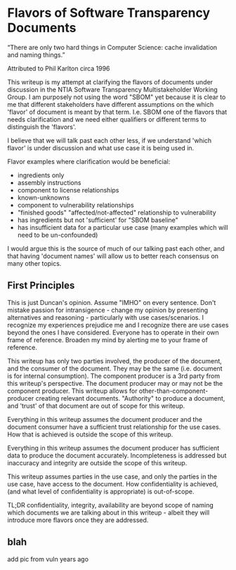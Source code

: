 # Flavors of Software Transparency Documents

“There are only two hard things in Computer Science:
cache invalidation and naming things.”

Attributed to Phil Karlton circa 1996

This writeup is my attempt at clarifying
the flavors of documents under discussion
in the NTIA Software Transparency
Multistakeholder Working Group.
I am purposely not using the word "SBOM" yet
because it is clear to me that different stakeholders
have different assumptions on the which 'flavor'
of document is meant by that term.
I.e. SBOM one of the flavors that needs
clarification and we need either qualifiers
or different terms to distinguish the 'flavors'.

I believe that we will talk past each other less,
if we understand 'which flavor' is under discussion
and what use case it is being used in.

Flavor examples where clarification would be beneficial:
- ingredients only
- assembly instructions
- component to license relationships
- known-unknowns
- component to vulnerability relationships
- "finished goods" "affected/not-affected" relationship to vulnerability
- has ingredients but not 'sufficient' for "SBOM baseline"
- has insufficient data for a particular use case (many examples which will need to be un-confounded)

I would argue this is the source of much of our talking past each other,
and that having 'document names' will allow us to better reach consensus on many other topics.

## First Principles
This is just Duncan's opinion.
Assume "IMHO" on every sentence.
Don't mistake passion for intransigence -
change my opinion by presenting alternatives
and reasoning - particularly with use cases/scenarios.
I recognize my experiences prejudice me
and I recognize
there are use cases
beyond the ones I have considered.
Everyone has to operate in their
own frame of reference.
Broaden my mind by alerting me
to your frame of reference.

This writeup has only two parties involved,
the producer of the document,
and the consumer of the document.
They may be the same
(i.e. document is for internal consumption).
The component producer is a 3rd party from
this writeup's perspective.
The document producer may or may not be the
component producer.
This writeup allows for other-than-component-producer
creating relevant documents.
"Authority" to produce a document,
and 'trust' of that document are out of scope for this writeup.

Everything in this writeup assumes
the document producer
and the document consumer
have a sufficient trust relationship
for the use cases.
How that is achieved is outside the scope of this writeup.

Everything in this writeup assumes
the document producer
has sufficient data to produce the document accurately.
Incompleteness is addressed but inaccuracy and integrity
are outside the scope of this writeup.

This writeup assumes parties in the use case,
and only the parties in the use case,
have access to the document.
How confidentiality is achieved,
(and what level of confidentiality
is appropriate) is out-of-scope.

TL;DR confidentiality, integrity, availability are beyond scope of naming
which documents we are talking about in this writeup -
albeit they will introduce more
flavors once they are addressed.

## blah
add pic from vuln years ago
